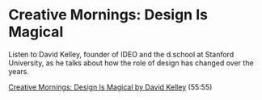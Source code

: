 # Creative Mornings: Design Is Magical

Listen to David Kelley, founder of IDEO and the d.school at Stanford University, as he talks about how the role of design has changed over the years.

[Creative Mornings: Design Is Magical by David Kelley](https://creativemornings.com/podcast/episodes/david-kelley) \(55:55\)

